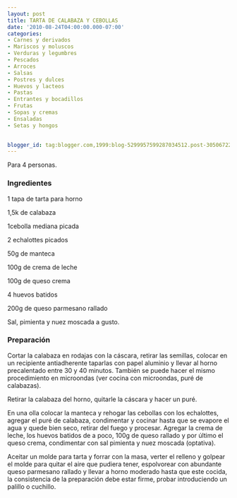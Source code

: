 ```yaml
---
layout: post
title: TARTA DE CALABAZA Y CEBOLLAS
date: '2010-08-24T04:00:00.000-07:00'
categories:
- Carnes y derivados
- Mariscos y moluscos
- Verduras y legumbres
- Pescados
- Arroces
- Salsas
- Postres y dulces
- Huevos y lacteos
- Pastas
- Entrantes y bocadillos
- Frutas
- Sopas y cremas
- Ensaladas
- Setas y hongos
 

blogger_id: tag:blogger.com,1999:blog-5299957599287034512.post-30506722518199524
---
```


Para 4 personas.

<h3>Ingredientes</h3>

1 tapa de tarta para horno

1,5k de calabaza

1cebolla mediana picada

2 echalottes picados

50g de manteca

100g de crema de leche

100g de queso crema

4 huevos batidos

200g de queso parmesano rallado

Sal, pimienta y nuez moscada a gusto.

<h3>Preparación</h3>

Cortar la calabaza en rodajas con la cáscara, retirar las semillas, colocar en un recipiente antiadherente taparlas con papel aluminio y llevar al horno precalentado entre 30 y 40 minutos. También se puede hacer el mismo procedimiento en microondas (ver cocina con microondas, puré de calabazas).

Retirar la calabaza del horno, quitarle la cáscara y hacer un puré.

En una olla colocar la manteca y rehogar las cebollas con los echalottes, agregar el puré de calabaza, condimentar y cocinar hasta que se evapore el agua y quede bien seco, retirar del fuego y procesar. Agregar la crema de leche, los huevos batidos de a poco, 100g de queso rallado y por último el queso crema, condimentar con sal pimienta y nuez moscada (optativa).

Aceitar un molde para tarta y forrar con la masa, verter el relleno y golpear el molde para quitar el aire que pudiera tener, espolvorear con abundante queso parmesano rallado y llevar a horno moderado hasta que este cocida, la consistencia de la preparación debe estar firme, probar introduciendo un palillo o cuchillo.

